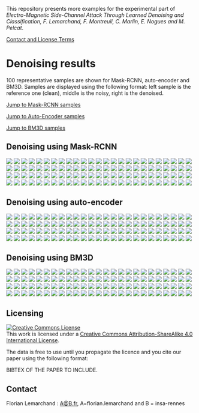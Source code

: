 This repository presents more examples for the experimental part of _Electro-Magnetic Side-Channel Attack Through Learned Denoising and Classification, F. Lemarchand, F. Montreuil, C. Marlin, E. Nogues and M. Pelcat_.

[Contact and License Terms](#licensing)
# Denoising results
100 representative samples are shown for Mask-RCNN, auto-encoder and BM3D. Samples are displayed using the following format: left sample is the reference one (clean), middle is the noisy, right is the denoised. 

[Jump to Mask-RCNN samples](#denoising-using-mask-rcnn)

[Jump to Auto-Encoder samples](#denoising-using-auto-encoder)

[Jump to BM3D samples](#denoising-using-bm3d)


## Denoising using Mask-RCNN

![](./denoising_results/mrcnn/1.png)
![](./denoising_results/mrcnn/2.png)
![](./denoising_results/mrcnn/3.png)
![](./denoising_results/mrcnn/4.png)
![](./denoising_results/mrcnn/5.png)
![](./denoising_results/mrcnn/6.png)
![](./denoising_results/mrcnn/7.png)
![](./denoising_results/mrcnn/8.png)
![](./denoising_results/mrcnn/9.png)
![](./denoising_results/mrcnn/10.png)
![](./denoising_results/mrcnn/11.png)
![](./denoising_results/mrcnn/12.png)
![](./denoising_results/mrcnn/13.png)
![](./denoising_results/mrcnn/14.png)
![](./denoising_results/mrcnn/15.png)
![](./denoising_results/mrcnn/16.png)
![](./denoising_results/mrcnn/17.png)
![](./denoising_results/mrcnn/18.png)
![](./denoising_results/mrcnn/19.png)
![](./denoising_results/mrcnn/20.png)
![](./denoising_results/mrcnn/21.png)
![](./denoising_results/mrcnn/22.png)
![](./denoising_results/mrcnn/23.png)
![](./denoising_results/mrcnn/24.png)
![](./denoising_results/mrcnn/25.png)
![](./denoising_results/mrcnn/26.png)
![](./denoising_results/mrcnn/27.png)
![](./denoising_results/mrcnn/28.png)
![](./denoising_results/mrcnn/29.png)
![](./denoising_results/mrcnn/30.png)
![](./denoising_results/mrcnn/31.png)
![](./denoising_results/mrcnn/32.png)
![](./denoising_results/mrcnn/33.png)
![](./denoising_results/mrcnn/34.png)
![](./denoising_results/mrcnn/35.png)
![](./denoising_results/mrcnn/36.png)
![](./denoising_results/mrcnn/37.png)
![](./denoising_results/mrcnn/38.png)
![](./denoising_results/mrcnn/39.png)
![](./denoising_results/mrcnn/40.png)
![](./denoising_results/mrcnn/41.png)
![](./denoising_results/mrcnn/42.png)
![](./denoising_results/mrcnn/43.png)
![](./denoising_results/mrcnn/44.png)
![](./denoising_results/mrcnn/45.png)
![](./denoising_results/mrcnn/46.png)
![](./denoising_results/mrcnn/47.png)
![](./denoising_results/mrcnn/48.png)
![](./denoising_results/mrcnn/49.png)
![](./denoising_results/mrcnn/50.png)
![](./denoising_results/mrcnn/51.png)
![](./denoising_results/mrcnn/52.png)
![](./denoising_results/mrcnn/53.png)
![](./denoising_results/mrcnn/54.png)
![](./denoising_results/mrcnn/55.png)
![](./denoising_results/mrcnn/56.png)
![](./denoising_results/mrcnn/57.png)
![](./denoising_results/mrcnn/58.png)
![](./denoising_results/mrcnn/59.png)
![](./denoising_results/mrcnn/60.png)
![](./denoising_results/mrcnn/61.png)
![](./denoising_results/mrcnn/62.png)
![](./denoising_results/mrcnn/63.png)
![](./denoising_results/mrcnn/64.png)
![](./denoising_results/mrcnn/65.png)
![](./denoising_results/mrcnn/66.png)
![](./denoising_results/mrcnn/67.png)
![](./denoising_results/mrcnn/68.png)
![](./denoising_results/mrcnn/69.png)
![](./denoising_results/mrcnn/70.png)
![](./denoising_results/mrcnn/71.png)
![](./denoising_results/mrcnn/72.png)
![](./denoising_results/mrcnn/73.png)
![](./denoising_results/mrcnn/74.png)
![](./denoising_results/mrcnn/75.png)
![](./denoising_results/mrcnn/76.png)
![](./denoising_results/mrcnn/77.png)
![](./denoising_results/mrcnn/78.png)
![](./denoising_results/mrcnn/79.png)
![](./denoising_results/mrcnn/80.png)
![](./denoising_results/mrcnn/81.png)
![](./denoising_results/mrcnn/82.png)
![](./denoising_results/mrcnn/83.png)
![](./denoising_results/mrcnn/84.png)
![](./denoising_results/mrcnn/85.png)
![](./denoising_results/mrcnn/86.png)
![](./denoising_results/mrcnn/87.png)
![](./denoising_results/mrcnn/88.png)
![](./denoising_results/mrcnn/89.png)
![](./denoising_results/mrcnn/90.png)
![](./denoising_results/mrcnn/91.png)
![](./denoising_results/mrcnn/92.png)
![](./denoising_results/mrcnn/93.png)
![](./denoising_results/mrcnn/94.png)
![](./denoising_results/mrcnn/95.png)
![](./denoising_results/mrcnn/96.png)
![](./denoising_results/mrcnn/97.png)
![](./denoising_results/mrcnn/98.png)
![](./denoising_results/mrcnn/99.png)
![](./denoising_results/mrcnn/100.png)


## Denoising using auto-encoder

![](./denoising_results/ae/1.png)
![](./denoising_results/ae/2.png)
![](./denoising_results/ae/3.png)
![](./denoising_results/ae/4.png)
![](./denoising_results/ae/5.png)
![](./denoising_results/ae/6.png)
![](./denoising_results/ae/7.png)
![](./denoising_results/ae/8.png)
![](./denoising_results/ae/9.png)
![](./denoising_results/ae/10.png)
![](./denoising_results/ae/11.png)
![](./denoising_results/ae/12.png)
![](./denoising_results/ae/13.png)
![](./denoising_results/ae/14.png)
![](./denoising_results/ae/15.png)
![](./denoising_results/ae/16.png)
![](./denoising_results/ae/17.png)
![](./denoising_results/ae/18.png)
![](./denoising_results/ae/19.png)
![](./denoising_results/ae/20.png)
![](./denoising_results/ae/21.png)
![](./denoising_results/ae/22.png)
![](./denoising_results/ae/23.png)
![](./denoising_results/ae/24.png)
![](./denoising_results/ae/25.png)
![](./denoising_results/ae/26.png)
![](./denoising_results/ae/27.png)
![](./denoising_results/ae/28.png)
![](./denoising_results/ae/29.png)
![](./denoising_results/ae/30.png)
![](./denoising_results/ae/31.png)
![](./denoising_results/ae/32.png)
![](./denoising_results/ae/33.png)
![](./denoising_results/ae/34.png)
![](./denoising_results/ae/35.png)
![](./denoising_results/ae/36.png)
![](./denoising_results/ae/37.png)
![](./denoising_results/ae/38.png)
![](./denoising_results/ae/39.png)
![](./denoising_results/ae/40.png)
![](./denoising_results/ae/41.png)
![](./denoising_results/ae/42.png)
![](./denoising_results/ae/43.png)
![](./denoising_results/ae/44.png)
![](./denoising_results/ae/45.png)
![](./denoising_results/ae/46.png)
![](./denoising_results/ae/47.png)
![](./denoising_results/ae/48.png)
![](./denoising_results/ae/49.png)
![](./denoising_results/ae/50.png)
![](./denoising_results/ae/51.png)
![](./denoising_results/ae/52.png)
![](./denoising_results/ae/53.png)
![](./denoising_results/ae/54.png)
![](./denoising_results/ae/55.png)
![](./denoising_results/ae/56.png)
![](./denoising_results/ae/57.png)
![](./denoising_results/ae/58.png)
![](./denoising_results/ae/59.png)
![](./denoising_results/ae/60.png)
![](./denoising_results/ae/61.png)
![](./denoising_results/ae/62.png)
![](./denoising_results/ae/63.png)
![](./denoising_results/ae/64.png)
![](./denoising_results/ae/65.png)
![](./denoising_results/ae/66.png)
![](./denoising_results/ae/67.png)
![](./denoising_results/ae/68.png)
![](./denoising_results/ae/69.png)
![](./denoising_results/ae/70.png)
![](./denoising_results/ae/71.png)
![](./denoising_results/ae/72.png)
![](./denoising_results/ae/73.png)
![](./denoising_results/ae/74.png)
![](./denoising_results/ae/75.png)
![](./denoising_results/ae/76.png)
![](./denoising_results/ae/77.png)
![](./denoising_results/ae/78.png)
![](./denoising_results/ae/79.png)
![](./denoising_results/ae/80.png)
![](./denoising_results/ae/81.png)
![](./denoising_results/ae/82.png)
![](./denoising_results/ae/83.png)
![](./denoising_results/ae/84.png)
![](./denoising_results/ae/85.png)
![](./denoising_results/ae/86.png)
![](./denoising_results/ae/87.png)
![](./denoising_results/ae/88.png)
![](./denoising_results/ae/89.png)
![](./denoising_results/ae/90.png)
![](./denoising_results/ae/91.png)
![](./denoising_results/ae/92.png)
![](./denoising_results/ae/93.png)
![](./denoising_results/ae/94.png)
![](./denoising_results/ae/95.png)
![](./denoising_results/ae/96.png)
![](./denoising_results/ae/97.png)
![](./denoising_results/ae/98.png)
![](./denoising_results/ae/99.png)
![](./denoising_results/ae/100.png)


## Denoising using BM3D

![](./denoising_results/bm3d/1.png)
![](./denoising_results/bm3d/2.png)
![](./denoising_results/bm3d/3.png)
![](./denoising_results/bm3d/4.png)
![](./denoising_results/bm3d/5.png)
![](./denoising_results/bm3d/6.png)
![](./denoising_results/bm3d/7.png)
![](./denoising_results/bm3d/8.png)
![](./denoising_results/bm3d/9.png)
![](./denoising_results/bm3d/10.png)
![](./denoising_results/bm3d/11.png)
![](./denoising_results/bm3d/12.png)
![](./denoising_results/bm3d/13.png)
![](./denoising_results/bm3d/14.png)
![](./denoising_results/bm3d/15.png)
![](./denoising_results/bm3d/16.png)
![](./denoising_results/bm3d/17.png)
![](./denoising_results/bm3d/18.png)
![](./denoising_results/bm3d/19.png)
![](./denoising_results/bm3d/20.png)
![](./denoising_results/bm3d/21.png)
![](./denoising_results/bm3d/22.png)
![](./denoising_results/bm3d/23.png)
![](./denoising_results/bm3d/24.png)
![](./denoising_results/bm3d/25.png)
![](./denoising_results/bm3d/26.png)
![](./denoising_results/bm3d/27.png)
![](./denoising_results/bm3d/28.png)
![](./denoising_results/bm3d/29.png)
![](./denoising_results/bm3d/30.png)
![](./denoising_results/bm3d/31.png)
![](./denoising_results/bm3d/32.png)
![](./denoising_results/bm3d/33.png)
![](./denoising_results/bm3d/34.png)
![](./denoising_results/bm3d/35.png)
![](./denoising_results/bm3d/36.png)
![](./denoising_results/bm3d/37.png)
![](./denoising_results/bm3d/38.png)
![](./denoising_results/bm3d/39.png)
![](./denoising_results/bm3d/40.png)
![](./denoising_results/bm3d/41.png)
![](./denoising_results/bm3d/42.png)
![](./denoising_results/bm3d/43.png)
![](./denoising_results/bm3d/44.png)
![](./denoising_results/bm3d/45.png)
![](./denoising_results/bm3d/46.png)
![](./denoising_results/bm3d/47.png)
![](./denoising_results/bm3d/48.png)
![](./denoising_results/bm3d/49.png)
![](./denoising_results/bm3d/50.png)
![](./denoising_results/bm3d/51.png)
![](./denoising_results/bm3d/52.png)
![](./denoising_results/bm3d/53.png)
![](./denoising_results/bm3d/54.png)
![](./denoising_results/bm3d/55.png)
![](./denoising_results/bm3d/56.png)
![](./denoising_results/bm3d/57.png)
![](./denoising_results/bm3d/58.png)
![](./denoising_results/bm3d/59.png)
![](./denoising_results/bm3d/60.png)
![](./denoising_results/bm3d/61.png)
![](./denoising_results/bm3d/62.png)
![](./denoising_results/bm3d/63.png)
![](./denoising_results/bm3d/64.png)
![](./denoising_results/bm3d/65.png)
![](./denoising_results/bm3d/66.png)
![](./denoising_results/bm3d/67.png)
![](./denoising_results/bm3d/68.png)
![](./denoising_results/bm3d/69.png)
![](./denoising_results/bm3d/70.png)
![](./denoising_results/bm3d/71.png)
![](./denoising_results/bm3d/72.png)
![](./denoising_results/bm3d/73.png)
![](./denoising_results/bm3d/74.png)
![](./denoising_results/bm3d/75.png)
![](./denoising_results/bm3d/76.png)
![](./denoising_results/bm3d/77.png)
![](./denoising_results/bm3d/78.png)
![](./denoising_results/bm3d/79.png)
![](./denoising_results/bm3d/80.png)
![](./denoising_results/bm3d/81.png)
![](./denoising_results/bm3d/82.png)
![](./denoising_results/bm3d/83.png)
![](./denoising_results/bm3d/84.png)
![](./denoising_results/bm3d/85.png)
![](./denoising_results/bm3d/86.png)
![](./denoising_results/bm3d/87.png)
![](./denoising_results/bm3d/88.png)
![](./denoising_results/bm3d/89.png)
![](./denoising_results/bm3d/90.png)
![](./denoising_results/bm3d/91.png)
![](./denoising_results/bm3d/92.png)
![](./denoising_results/bm3d/93.png)
![](./denoising_results/bm3d/94.png)
![](./denoising_results/bm3d/95.png)
![](./denoising_results/bm3d/96.png)
![](./denoising_results/bm3d/97.png)
![](./denoising_results/bm3d/98.png)
![](./denoising_results/bm3d/99.png)
![](./denoising_results/bm3d/100.png)


## Licensing
<a rel="license" href="http://creativecommons.org/licenses/by-sa/4.0/"><img alt="Creative Commons License" style="border-width:0" src="https://i.creativecommons.org/l/by-sa/4.0/88x31.png" /></a><br />This work is licensed under a <a rel="license" href="http://creativecommons.org/licenses/by-sa/4.0/">Creative Commons Attribution-ShareAlike 4.0 International License</a>.

The data is free to use until you propagate the licence and you cite our paper using the following format:

BIBTEX OF THE PAPER TO INCLUDE.


## Contact
Florian Lemarchand : A@B.fr, A=florian.lemarchand and B = insa-rennes